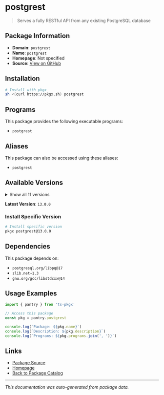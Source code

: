# postgrest

> Serves a fully RESTful API from any existing PostgreSQL database

## Package Information

- **Domain**: `postgrest`
- **Name**: `postgrest`
- **Homepage**: Not specified
- **Source**: [View on GitHub](https://github.com/pkgxdev/pantry/tree/main/projects/postgrest.org/package.yml)

## Installation

```bash
# Install with pkgx
sh <(curl https://pkgx.sh) postgrest
```

## Programs

This package provides the following executable programs:

- `postgrest`

## Aliases

This package can also be accessed using these aliases:

- `postgrest`

## Available Versions

<details>
<summary>Show all 11 versions</summary>

- `13.0.0`, `12.2.12`, `12.2.11`, `12.2.10`, `12.2.9`
- `12.2.8`, `12.2.7`, `12.2.6`, `12.2.5`, `12.2.4`
- `12.2.3`

</details>

**Latest Version**: `13.0.0`

### Install Specific Version

```bash
# Install specific version
pkgx postgrest@13.0.0
```

## Dependencies

This package depends on:

- `postgresql.org/libpq@17`
- `zlib.net~1.3`
- `gnu.org/gcc/libstdcxx@14`

## Usage Examples

```typescript
import { pantry } from 'ts-pkgx'

// Access this package
const pkg = pantry.postgrest

console.log(`Package: ${pkg.name}`)
console.log(`Description: ${pkg.description}`)
console.log(`Programs: ${pkg.programs.join(', ')}`)
```

## Links

- [Package Source](https://github.com/pkgxdev/pantry/tree/main/projects/postgrest.org/package.yml)
- [Homepage](#)
- [Back to Package Catalog](../package-catalog.md)

---

*This documentation was auto-generated from package data.*
